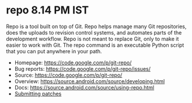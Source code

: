 # repo 8.14 PM IST

Repo is a tool built on top of Git.  Repo helps manage many Git repositories,
does the uploads to revision control systems, and automates parts of the
development workflow.  Repo is not meant to replace Git, only to make it
easier to work with Git.  The repo command is an executable Python script
that you can put anywhere in your path.

* Homepage: https://code.google.com/p/git-repo/
* Bug reports: https://code.google.com/p/git-repo/issues/
* Source: https://code.google.com/p/git-repo/
* Overview: https://source.android.com/source/developing.html
* Docs: https://source.android.com/source/using-repo.html
* [Submitting patches](./SUBMITTING_PATCHES.md)

